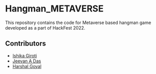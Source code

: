# Hangman_METAVERSE

This repository contains the code for Metaverse based hangman game developed as a part of HackFest 2022.

## Contributors
- <a href="https://github.com/IshikaGiroti">Ishika Giroti</a>
- <a href="https://github.com/JeevanADas"> Jeevan A Das</a>
- <a href="https://github.com/HarshalGoyal">Harshal Goyal</a>
